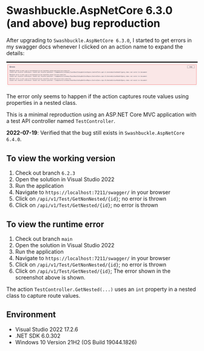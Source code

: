 # Swashbuckle.AspNetCore 6.3.0 (and above) bug reproduction

After upgrading to `Swashbuckle.AspNetCore 6.3.0`, I started to get errors in my swagger docs whenever I clicked on an action name to expand the details:

![Swagger Error](https://github.com/jonsagara/SwashbuckleAspNetCoreRepro/blob/main/swagger_error.png?raw=true)

The error only seems to happen if the action captures route values using properties in a nested class.

This is a minimal reproduction using an ASP.NET Core MVC application with a test API controller named `TestController`.

**2022-07-19**: Verified that the bug still exists in `Swashbuckle.AspNetCore 6.4.0`.

## To view the working version ##

1. Check out branch `6.2.3`
1. Open the solution in Visual Studio 2022
1. Run the application
1. Navigate to `https://localhost:7211/swagger/` in your browser
1. Click on `/api/v1/Test/GetNonNested/{id}`; no error is thrown
1. Click on `/api/v1/Test/GetNested/{id}`; no error is thrown

## To view the runtime error ##

1. Check out branch `main`
1. Open the solution in Visual Studio 2022
1. Run the application
1. Navigate to `https://localhost:7211/swagger/` in your browser
1. Click on `/api/v1/Test/GetNonNested/{id}`; no error is thrown
1. Click on `/api/v1/Test/GetNested/{id}`; The error shown in the screenshot above is shown.

The action `TestController.GetNested(...)` uses an `int` property in a nested class to capture route values.

## Environment ##

- Visual Studio 2022 17.2.6
- .NET SDK 6.0.302
- Windows 10 Version 21H2 (OS Build 19044.1826)
